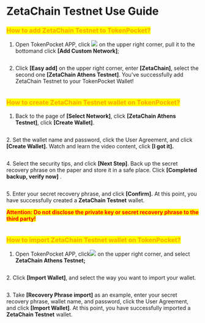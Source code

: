 # ZetaChain Testnet Use Guide

### <mark style="color:orange;">**How to add ZetaChain Testnet to TokenPocket?**</mark>

1. Open TokenPocket APP, click ![](<../../.gitbook/assets/image (57).png>) on the upper right corner, pull it to the bottomand click **\[Add Custom Network]**;

<figure><img src="../../.gitbook/assets/1 en.png" alt=""><figcaption></figcaption></figure>

2. Click **\[Easy add]** on the upper right corner, enter **\[ZetaChain]**, select the second one **\[ZetaChain Athens Testnet]**. You've successfully add ZetaChain Testnet to your TokenPocket Wallet!

<figure><img src="../../.gitbook/assets/2 en.png" alt=""><figcaption></figcaption></figure>

### <mark style="color:orange;">**How to create ZetaChain Testnet wallet on TokenPocket?**</mark>

1. Back to the page of **\[Select Network]**, click **\[ZetaChain Athens Testnet]**, click **\[Create Wallet]**.

<figure><img src="../../.gitbook/assets/cn 5.png" alt=""><figcaption></figcaption></figure>

2\. Set the wallet name and password, click the User Agreement, and click **\[Create Wallet].** Watch and learn the video content, click **\[I got it].**

<figure><img src="../../.gitbook/assets/cn 6.png" alt=""><figcaption></figcaption></figure>

4\.  Select the security tips, and click **\[Next Step]**. Back up the secret recovery phrase on the paper and store it in a safe place. Click **\[Completed backup, verify now]** .

<figure><img src="../../.gitbook/assets/image.png" alt=""><figcaption></figcaption></figure>

5\. Enter your secret recovery phrase, and click **\[Confirm].** At this point, you have successfully created a **ZetaChain Testnet** wallet.

<mark style="color:red;">**Attention: Do not disclose the private key or secret recovery phrase to the third party!**</mark>

<figure><img src="../../.gitbook/assets/3 en.png" alt=""><figcaption></figcaption></figure>

### <mark style="color:orange;">**How to import ZetaChain Testnet wallet on TokenPocket?**</mark>

1. Open TokenPocket APP, click![](<../../.gitbook/assets/image (8).png>) on the upper right corner, and select **ZetaChain Athens Testnet;**

<figure><img src="../../.gitbook/assets/1 en 1.png" alt=""><figcaption></figcaption></figure>

2\. Click **\[Import Wallet]**, and select the way you want to import your wallet.

<figure><img src="../../.gitbook/assets/image (1).png" alt=""><figcaption></figcaption></figure>

3\. Take **\[Recovery Phrase import]** as an example, enter your secret recovery phrase, wallet name, and password, click the User Agreement, and click **\[Import Wallet]**. At this point, you have successfully imported a **ZetaChain Testnet** wallet.​​&#x20;

<figure><img src="../../.gitbook/assets/4 en.png" alt=""><figcaption></figcaption></figure>
